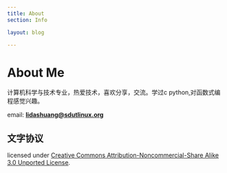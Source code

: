 ```yaml
---
title: About
section: Info

layout: blog

---
```


About Me
===========================

计算机科学与技术专业，热爱技术，喜欢分享，交流。学过c python,对函数式编程感觉兴趣。

email: **lidashuang@sdutlinux.org**



[jekyll]: http://github.com/mreid/jekyll/
[markdown]: http://daringfireball.net/projects/markdown/

文字协议
--------------

licensed under  <a rel="license" href="http://creativecommons.org/licenses/by-nc-sa/3.0/">Creative Commons Attribution-Noncommercial-Share Alike 3.0 Unported License</a>.

